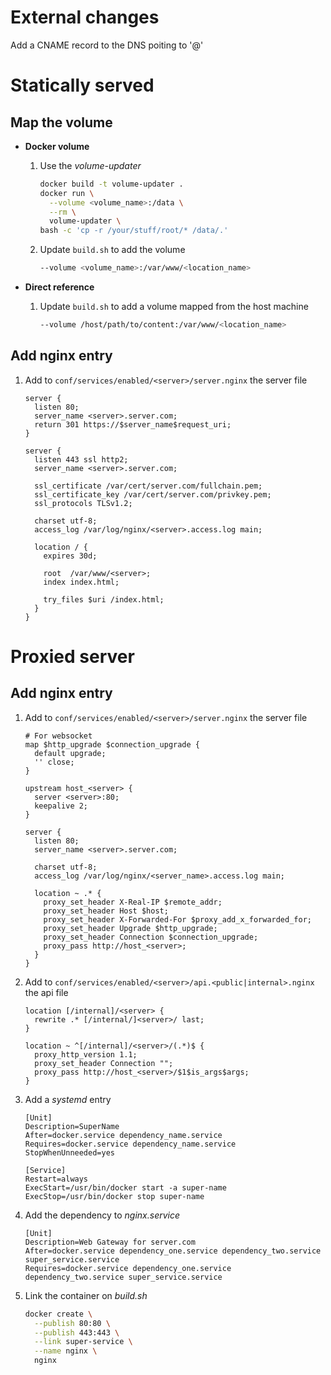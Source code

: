 # External changes

Add a CNAME record to the DNS poiting to '@'

# Statically served
## Map the volume

* **Docker volume**

  1. Use the *volume-updater*
      ```bash
      docker build -t volume-updater .
      docker run \
        --volume <volume_name>:/data \
        --rm \
        volume-updater \
      bash -c 'cp -r /your/stuff/root/* /data/.'
      ```

  1. Update `build.sh` to add the volume
      ```bash
      --volume <volume_name>:/var/www/<location_name>
      ```

* **Direct reference**

  1. Update `build.sh` to add a volume mapped from the host machine
      ```bash
      --volume /host/path/to/content:/var/www/<location_name>
      ```

## Add **nginx** entry

  1. Add to `conf/services/enabled/<server>/server.nginx` the server file
      ```nginx
      server {
        listen 80;
        server_name <server>.server.com;
        return 301 https://$server_name$request_uri;
      }

      server {
        listen 443 ssl http2;
        server_name <server>.server.com;

        ssl_certificate /var/cert/server.com/fullchain.pem;
        ssl_certificate_key /var/cert/server.com/privkey.pem;
        ssl_protocols TLSv1.2;

        charset utf-8;
        access_log /var/log/nginx/<server>.access.log main;

        location / {
          expires 30d;

          root  /var/www/<server>;
          index index.html;

          try_files $uri /index.html;
        }
      }
      ```

# Proxied server

## Add **nginx** entry

  1. Add to `conf/services/enabled/<server>/server.nginx` the server file
      ```nginx
      # For websocket
      map $http_upgrade $connection_upgrade {
        default upgrade;
        '' close;
      }

      upstream host_<server> {
        server <server>:80;
        keepalive 2;
      }

      server {
        listen 80;
        server_name <server>.server.com;

        charset utf-8;
        access_log /var/log/nginx/<server_name>.access.log main;

        location ~ .* {
          proxy_set_header X-Real-IP $remote_addr;
          proxy_set_header Host $host;
          proxy_set_header X-Forwarded-For $proxy_add_x_forwarded_for;
          proxy_set_header Upgrade $http_upgrade;
          proxy_set_header Connection $connection_upgrade;
          proxy_pass http://host_<server>;
        }
      }
      ```

  1. Add to `conf/services/enabled/<server>/api.<public|internal>.nginx` the api file
      ```nginx
      location [/internal]/<server> {
        rewrite .* [/internal/]<server>/ last;
      }

      location ~ ^[/internal]/<server>/(.*)$ {
        proxy_http_version 1.1;
        proxy_set_header Connection "";
        proxy_pass http://host_<server>/$1$is_args$args;
      }
      ```

  1. Add a *systemd* entry
      ```systemd
      [Unit]
      Description=SuperName
      After=docker.service dependency_name.service
      Requires=docker.service dependency_name.service
      StopWhenUnneeded=yes

      [Service]
      Restart=always
      ExecStart=/usr/bin/docker start -a super-name
      ExecStop=/usr/bin/docker stop super-name
      ```

  1. Add the dependency to *nginx.service*
      ```systemd
      [Unit]
      Description=Web Gateway for server.com
      After=docker.service dependency_one.service dependency_two.service super_service.service
      Requires=docker.service dependency_one.service dependency_two.service super_service.service
      ```

  1. Link the container on *build.sh*
      ```bash
      docker create \
        --publish 80:80 \
        --publish 443:443 \
        --link super-service \
        --name nginx \
        nginx
      ```
